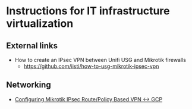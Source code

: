 # Instructions for IT infrastructure virtualization

## External links

* How to create an IPsec VPN between Unifi USG and Mikrotik firewalls
  * <https://github.com/iisti/how-to-usg-mikrotik-ipsec-vpn>

## Networking

* [Configuring Mikrotik IPsec Route/Policy Based VPN <-> GCP](../networking/mikrotik_gcp_ipsec_vpn_howto.md)
